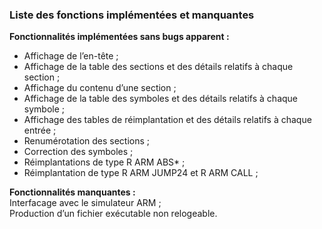 ### Liste des fonctions implémentées et manquantes<br>

**Fonctionnalités implémentées sans bugs apparent :**<br>
  - Affichage de l’en-tête ;<br>
  - Affichage de la table des sections et des détails relatifs à chaque section ;<br>
  - Affichage du contenu d’une section ;<br>
  - Affichage de la table des symboles et des détails relatifs à chaque symbole ;<br>
  - Affichage des tables de réimplantation et des détails relatifs à chaque entrée ;<br>
  - Renumérotation des sections ;<br>
  - Correction des symboles ;<br>
  - Réimplantations de type R ARM ABS* ;<br>
  - Réimplantation de type R ARM JUMP24 et R ARM CALL ;
  
**Fonctionnalités manquantes :**<br>
 Interfacage avec le simulateur ARM ;<br>
 Production d’un fichier exécutable non relogeable.
